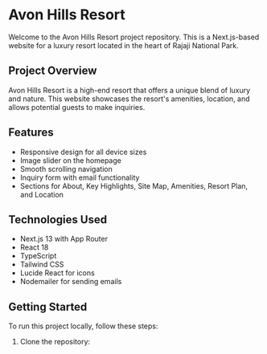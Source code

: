 # Avon Hills Resort

Welcome to the Avon Hills Resort project repository. This is a Next.js-based website for a luxury resort located in the heart of Rajaji National Park.

## Project Overview

Avon Hills Resort is a high-end resort that offers a unique blend of luxury and nature. This website showcases the resort's amenities, location, and allows potential guests to make inquiries.

## Features

- Responsive design for all device sizes
- Image slider on the homepage
- Smooth scrolling navigation
- Inquiry form with email functionality
- Sections for About, Key Highlights, Site Map, Amenities, Resort Plan, and Location

## Technologies Used

- Next.js 13 with App Router
- React 18
- TypeScript
- Tailwind CSS
- Lucide React for icons
- Nodemailer for sending emails

## Getting Started

To run this project locally, follow these steps:

1. Clone the repository:

